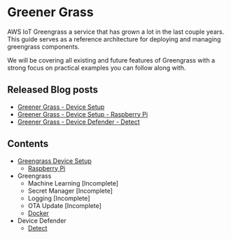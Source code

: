 # Greener Grass

AWS IoT Greengrass a service that has grown a lot in the last couple years. This guide serves as a reference architecture for deploying and managing greengrass components.

We will be covering all existing and future features of Greengrass with a strong focus on practical examples you can follow along with.

## Released Blog posts

* [Greener Grass - Device Setup](https://devopstar.com/2019/11/24/greener-grass-device-setup/)
* [Greener Grass - Device Setup - Raspberry Pi](https://devopstar.com/2019/11/24/greener-grass-device-setup-raspberry-pi/)
* [Greener Grass - Device Defender - Detect](https://devopstar.com/2019/11/24/greener-grass-device-defender-detect/)

## Contents

* [Greengrass Device Setup](.blog/device-setup/README.md)
  * [Raspberry Pi](.blog/device-setup-raspberry-pi/README.md)
* Greengrass
  * Machine Learning [Incomplete]
  * Secret Manager [Incomplete]
  * Logging [Incomplete]
  * OTA Update [Incomplete]
  * [Docker](.blog/greengrass-docker/README.md)
* Device Defender
  * [Detect](.blog/device-defender-detect/README.md)
